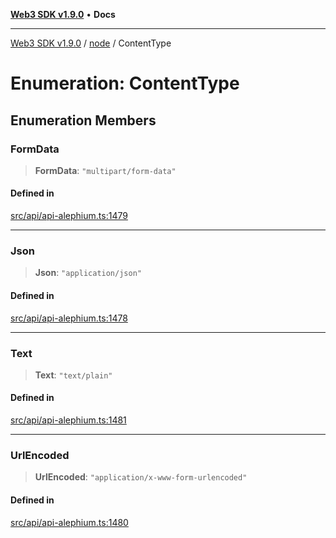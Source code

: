 [**Web3 SDK v1.9.0**](../../../README.md) • **Docs**

***

[Web3 SDK v1.9.0](../../../globals.md) / [node](../README.md) / ContentType

# Enumeration: ContentType

## Enumeration Members

### FormData

> **FormData**: `"multipart/form-data"`

#### Defined in

[src/api/api-alephium.ts:1479](https://github.com/Mystic-Nayy/alephium-web3/blob/c1afd789a197ce5fe21f08c2965942090157c33d/packages/web3/src/api/api-alephium.ts#L1479)

***

### Json

> **Json**: `"application/json"`

#### Defined in

[src/api/api-alephium.ts:1478](https://github.com/Mystic-Nayy/alephium-web3/blob/c1afd789a197ce5fe21f08c2965942090157c33d/packages/web3/src/api/api-alephium.ts#L1478)

***

### Text

> **Text**: `"text/plain"`

#### Defined in

[src/api/api-alephium.ts:1481](https://github.com/Mystic-Nayy/alephium-web3/blob/c1afd789a197ce5fe21f08c2965942090157c33d/packages/web3/src/api/api-alephium.ts#L1481)

***

### UrlEncoded

> **UrlEncoded**: `"application/x-www-form-urlencoded"`

#### Defined in

[src/api/api-alephium.ts:1480](https://github.com/Mystic-Nayy/alephium-web3/blob/c1afd789a197ce5fe21f08c2965942090157c33d/packages/web3/src/api/api-alephium.ts#L1480)
